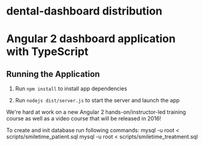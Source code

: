 # dental-dashboard distribution
# Angular 2 dashboard application with TypeScript


## Running the Application

1. Run `npm install` to install app dependencies

1. Run `nodejs dist/server.js` to start the server and launch the app

We're hard at work on a new Angular 2 hands-on/instructor-led training course 
as well as a video course that will be released in 2016!

To create and init database run following commands:
mysql -u root < scripts/smiletime_patient.sql
mysql -u root < scripts/smiletime_treatment.sql